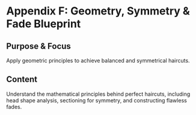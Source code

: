 # Appendix F: Geometry, Symmetry & Fade Blueprint

## Purpose & Focus
Apply geometric principles to achieve balanced and symmetrical haircuts.

## Content
Understand the mathematical principles behind perfect haircuts, including head shape analysis, sectioning for symmetry, and constructing flawless fades.